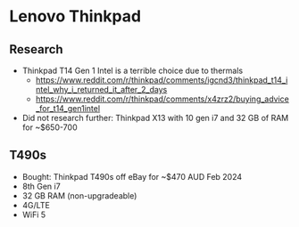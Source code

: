 # Lenovo Thinkpad

## Research

* Thinkpad T14 Gen 1 Intel is a terrible choice due to thermals
    * <https://www.reddit.com/r/thinkpad/comments/igcnd3/thinkpad_t14_intel_why_i_returned_it_after_2_days>
    * <https://www.reddit.com/r/thinkpad/comments/x4zrz2/buying_advice_for_t14_gen1intel>
* Did not research further: Thinkpad X13 with 10 gen i7 and 32 GB of RAM for ~$650-700

## T490s

* Bought: Thinkpad T490s off eBay for ~$470 AUD Feb 2024
* 8th Gen i7
* 32 GB RAM (non-upgradeable)
* 4G/LTE
* WiFi 5
